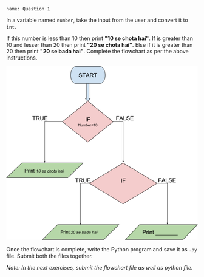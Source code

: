 ```ngMeta
name: Question 1

```

In a variable named `number`, take the input from the user and convert it to `int`.

If this number is less than 10 then print  **"10 se chota hai"**. If is greater than 10 and lesser than 20 then print **"20 se chota hai"**. Else if it is greater than 20 then print **"20 se bada hai"**. Complete the flowchart as per the above instructions.

![flowchart-question-1](assets/8.1-question1-image1.png)

Once the flowchart is complete, write the Python program and save it as `.py` file. Submit both the files together.

*Note: In the next exercises, submit the flowchart file as well as python file.*
